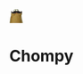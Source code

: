 <div>
<img src="https://github.com/brettshollenberger/chompy/blob/master/lib/assets/img/hipsterchompy.gif" style="text-align:center;">

<h1>Chompy</h1>
</div>
